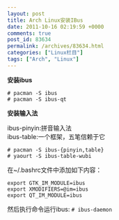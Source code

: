 ```yaml
---
layout: post
title: Arch Linux安装IBus
date: 2011-10-16 02:19:59 +0000
comments: true
post_id: 83634
permalink: /archives/83634.html
categories: ["Linux栏目"]
tags: ["Arch", "Linux"]
---
```


<strong>安装ibus</strong>

    # pacman -S ibus
    # pacman -S ibus-qt

<strong>安装输入法</strong>

ibus-pinyin:拼音输入法  
ibus-table:一个框架，五笔信赖于它  

    # pacman -S ibus-{pinyin,table}
    # yaourt -S ibus-table-wubi

在~/.bashrc文件中添加如下内容：

    export GTK_IM_MODULE=ibus
    export XMODIFIERS=@im=ibus
    export QT_IM_MODULE=ibus

然后执行命令运行ibus: `# ibus-daemon`
